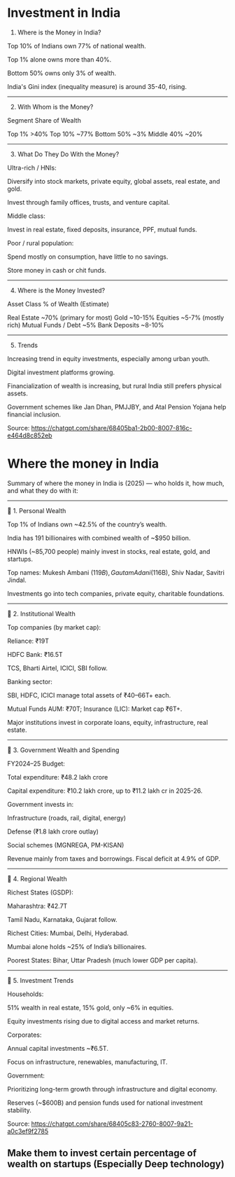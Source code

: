 # Investment in India

1. Where is the Money in India?

Top 10% of Indians own 77% of national wealth.

Top 1% alone owns more than 40%.

Bottom 50% owns only 3% of wealth.

India's Gini index (inequality measure) is around 35-40, rising.



---

2. With Whom is the Money?

Segment	Share of Wealth

Top 1%	>40%
Top 10%	~77%
Bottom 50%	~3%
Middle 40%	~20%



---

3. What Do They Do With the Money?

Ultra-rich / HNIs:

Diversify into stock markets, private equity, global assets, real estate, and gold.

Invest through family offices, trusts, and venture capital.


Middle class:

Invest in real estate, fixed deposits, insurance, PPF, mutual funds.


Poor / rural population:

Spend mostly on consumption, have little to no savings.

Store money in cash or chit funds.




---

4. Where is the Money Invested?

Asset Class	% of Wealth (Estimate)

Real Estate	~70% (primary for most)
Gold	~10-15%
Equities	~5-7% (mostly rich)
Mutual Funds / Debt	~5%
Bank Deposits	~8-10%



---

5. Trends

Increasing trend in equity investments, especially among urban youth.

Digital investment platforms growing.

Financialization of wealth is increasing, but rural India still prefers physical assets.

Government schemes like Jan Dhan, PMJJBY, and Atal Pension Yojana help financial inclusion.


Source: https://chatgpt.com/share/68405ba1-2b00-8007-816c-e464d8c852eb

# Where the money in India

Summary of where the money in India is (2025) — who holds it, how much, and what they do with it:


---

🔹 1. Personal Wealth

Top 1% of Indians own ~42.5% of the country’s wealth.

India has 191 billionaires with combined wealth of ~$950 billion.

HNWIs (~85,700 people) mainly invest in stocks, real estate, gold, and startups.

Top names: Mukesh Ambani ($119B), Gautam Adani ($116B), Shiv Nadar, Savitri Jindal.

Investments go into tech companies, private equity, charitable foundations.



---

🔹 2. Institutional Wealth

Top companies (by market cap):

Reliance: ₹19T

HDFC Bank: ₹16.5T

TCS, Bharti Airtel, ICICI, SBI follow.


Banking sector:

SBI, HDFC, ICICI manage total assets of ₹40–66T+ each.


Mutual Funds AUM: ₹70T; Insurance (LIC): Market cap ₹6T+.

Major institutions invest in corporate loans, equity, infrastructure, real estate.



---

🔹 3. Government Wealth and Spending

FY2024–25 Budget:

Total expenditure: ₹48.2 lakh crore

Capital expenditure: ₹10.2 lakh crore, up to ₹11.2 lakh cr in 2025-26.


Government invests in:

Infrastructure (roads, rail, digital, energy)

Defense (₹1.8 lakh crore outlay)

Social schemes (MGNREGA, PM-KISAN)


Revenue mainly from taxes and borrowings. Fiscal deficit at 4.9% of GDP.



---

🔹 4. Regional Wealth

Richest States (GSDP):

Maharashtra: ₹42.7T

Tamil Nadu, Karnataka, Gujarat follow.


Richest Cities: Mumbai, Delhi, Hyderabad.

Mumbai alone holds ~25% of India’s billionaires.


Poorest States: Bihar, Uttar Pradesh (much lower GDP per capita).



---

🔹 5. Investment Trends

Households:

51% wealth in real estate, 15% gold, only ~6% in equities.

Equity investments rising due to digital access and market returns.


Corporates:

Annual capital investments ~₹6.5T.

Focus on infrastructure, renewables, manufacturing, IT.


Government:

Prioritizing long-term growth through infrastructure and digital economy.

Reserves (~$600B) and pension funds used for national investment stability.


Source: https://chatgpt.com/share/68405c83-2760-8007-9a21-a0c3ef9f2785


## Make them to invest certain percentage of wealth on startups (Especially Deep technology)